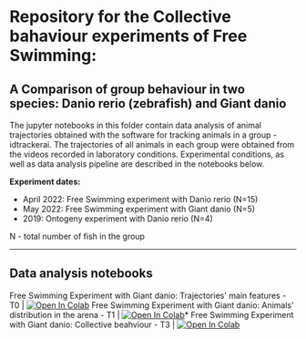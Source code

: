 # Repository for the Collective bahaviour experiments of Free Swimming:
## A Comparison of group behaviour in two species: Danio rerio (zebrafish) and Giant danio

The jupyter notebooks in this folder contain data analysis of animal trajectories obtained with the software for tracking animals in a group - idtrackerai.
The trajectories of all animals in each group were obtained from the videos recorded in laboratory conditions.
Experimental conditions, as well as data analysis pipeline are described in the notebooks below. 

<strong>Experiment dates:</strong>

* April 2022: Free Swimming experiment with Danio rerio (N=15)
* May 2022: Free Swimming experiment with Giant danio (N=5)
* 2019: Ontogeny experiment with Danio rerio (N=4)

N - total number of fish in the group
___

## Data analysis notebooks
Free Swimming Experiment with Giant danio: Trajectories' main features - T0 | [![Open In Colab](https://colab.research.google.com/assets/colab-badge.svg)](https://colab.research.google.com/drive/1zdjIDfYdE1TJ09DNxf62aHNHUrA4Yzzm?authuser=1#scrollTo=IEqTMwkCd5G6)
Free Swimming Experiment with Giant danio: Animals' distribution in the arena - T1 | [![Open In Colab](https://colab.research.google.com/assets/colab-badge.svg)](https://colab.research.google.com/drive/14AW-60MEVdANLrRfvo6iIv6KlR8nw9WY?authuser=1#scrollTo=JRONY2jEbPwS)*
Free Swimming Experiment with Giant danio: Collective beahviour - T3 | [![Open In Colab](https://colab.research.google.com/assets/colab-badge.svg)](https://colab.research.google.com/drive/1uhMJizW5ORqbK3ebXWRGYlAIuk4mdIGM?authuser=1#scrollTo=BMhZpHujZf1k)
